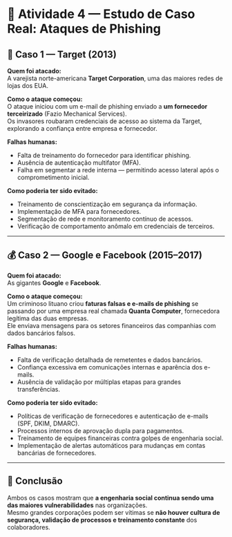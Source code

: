 # 🧠 Atividade 4 — Estudo de Caso Real: Ataques de Phishing

## 🎯 Caso 1 — Target (2013)

**Quem foi atacado:**  
A varejista norte-americana **Target Corporation**, uma das maiores redes de lojas dos EUA.

**Como o ataque começou:**  
O ataque iniciou com um e-mail de phishing enviado a **um fornecedor terceirizado** (Fazio Mechanical Services).  
Os invasores roubaram credenciais de acesso ao sistema da Target, explorando a confiança entre empresa e fornecedor.

**Falhas humanas:**  
- Falta de treinamento do fornecedor para identificar phishing.  
- Ausência de autenticação multifator (MFA).  
- Falha em segmentar a rede interna — permitindo acesso lateral após o comprometimento inicial.

**Como poderia ter sido evitado:**  
- Treinamento de conscientização em segurança da informação.  
- Implementação de MFA para fornecedores.  
- Segmentação de rede e monitoramento contínuo de acessos.  
- Verificação de comportamento anômalo em credenciais de terceiros.

---

## 💰 Caso 2 — Google e Facebook (2015–2017)

**Quem foi atacado:**  
As gigantes **Google** e **Facebook**.

**Como o ataque começou:**  
Um criminoso lituano criou **faturas falsas e e-mails de phishing** se passando por uma empresa real chamada **Quanta Computer**, fornecedora legítima das duas empresas.  
Ele enviava mensagens para os setores financeiros das companhias com dados bancários falsos.

**Falhas humanas:**  
- Falta de verificação detalhada de remetentes e dados bancários.  
- Confiança excessiva em comunicações internas e aparência dos e-mails.  
- Ausência de validação por múltiplas etapas para grandes transferências.

**Como poderia ter sido evitado:**  
- Políticas de verificação de fornecedores e autenticação de e-mails (SPF, DKIM, DMARC).  
- Processos internos de aprovação dupla para pagamentos.  
- Treinamento de equipes financeiras contra golpes de engenharia social.  
- Implementação de alertas automáticos para mudanças em contas bancárias de fornecedores.

---

## 📘 Conclusão

Ambos os casos mostram que **a engenharia social continua sendo uma das maiores vulnerabilidades** nas organizações.  
Mesmo grandes corporações podem ser vítimas se **não houver cultura de segurança, validação de processos e treinamento constante** dos colaboradores.

